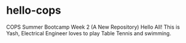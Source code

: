 # hello-cops
COPS Summer Bootcamp Week 2 (A New Repository)
Hello All!
This is Yash, Electrical Engineer loves to play Table Tennis and swimming.
